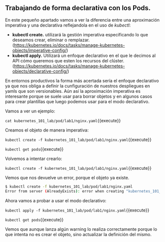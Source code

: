 ## Trabajando de forma declarativa con los Pods.

En este pequeño apartado vamos a ver la diferencia entre una aproximación imperativa y una declarativa reflejandola en el uso de *kubectl*:

- **kubectl create.** utilizará la gestión imperativa especificando lo que deseamos crear, eliminar o remplazar.  (https://kubernetes.io/docs/tasks/manage-kubernetes-objects/imperative-config/)
- **kubectl apply.** Utilizará un enfoque declarativo en el que le decimos al API cómo queremos que esten los recursos del clúster. (https://kubernetes.io/docs/tasks/manage-kubernetes-objects/declarative-config/)



En entornos productivos la forma más acertada sería el enfoque declarativo ya que nos obliga a definir la cunfiguración de nuestros despliegues en yamls que son versionables. Aún así la aproximación imperativa es interesante porque se suele usar para borrar objetos y en algunos casos para crear plantillas que luego podemos usar para el modo declarativo.

Vamos a  ver un ejemplo:

`cat kubernetes_101_lab/pod/lab1/nginx.yaml`{{execute}}

Creamos el objeto de manera imperativa:

`kubectl create -f kubernetes_101_lab/pod/lab1/nginx.yaml`{{execute}}

`kubectl get pods`{{execute}}

Volvemos a intentar crearlo:

`kubectl create -f kubernetes_101_lab/pod/lab1/nginx.yaml`{{execute}}

Vemos que nos devuelve un error, porque el objeto ya existe.

```bash
$ kubectl create -f kubernetes_101_lab/pod/lab1/nginx.yaml
Error from server (AlreadyExists): error when creating "kubernetes_101_lab/pod/lab1/nginx.yaml": pods "webserver" already exists
```

Ahora vamos a probar a usar el modo declarativo:

`kubectl apply -f kubernetes_101_lab/pod/lab1/nginx.yaml`{{execute}}

`kubectl get pods`{{execute}}

Vemos que aunque lanza algún warning lo realiza correctamente porque lo que intenta no es crear el objeto, sino actualizar la definición del mismo.